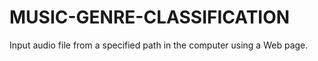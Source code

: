 # MUSIC-GENRE-CLASSIFICATION
Input audio file from a specified path in the computer using a Web page.
